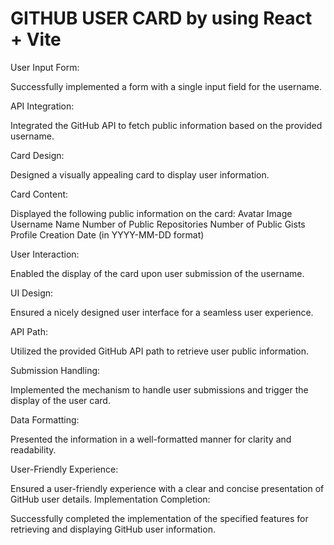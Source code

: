 # GITHUB USER CARD by using React + Vite

User Input Form:

Successfully implemented a form with a single input field for the username.

API Integration:

Integrated the GitHub API to fetch public information based on the provided username.

Card Design:

Designed a visually appealing card to display user information.

Card Content:

Displayed the following public information on the card:
Avatar Image
Username
Name
Number of Public Repositories
Number of Public Gists
Profile Creation Date (in YYYY-MM-DD format)

User Interaction:

Enabled the display of the card upon user submission of the username.

UI Design:

Ensured a nicely designed user interface for a seamless user experience.

API Path:

Utilized the provided GitHub API path to retrieve user public information.

Submission Handling:

Implemented the mechanism to handle user submissions and trigger the display of the user card.

Data Formatting:

Presented the information in a well-formatted manner for clarity and readability.

User-Friendly Experience:

Ensured a user-friendly experience with a clear and concise presentation of GitHub user details.
Implementation Completion:

Successfully completed the implementation of the specified features for retrieving and displaying GitHub user information.

